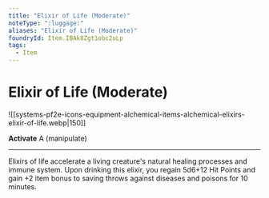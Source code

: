 ```yaml
---
title: "Elixir of Life (Moderate)"
noteType: ":luggage:"
aliases: "Elixir of Life (Moderate)"
foundryId: Item.IBAk8Zgt1obc2uLp
tags:
  - Item
---
```


# Elixir of Life (Moderate)
![[systems-pf2e-icons-equipment-alchemical-items-alchemical-elixirs-elixir-of-life.webp|150]]

**Activate** A (manipulate)

* * *

Elixirs of life accelerate a living creature's natural healing processes and immune system. Upon drinking this elixir, you regain 5d6+12 Hit Points and gain +2 item bonus to saving throws against diseases and poisons for 10 minutes.


